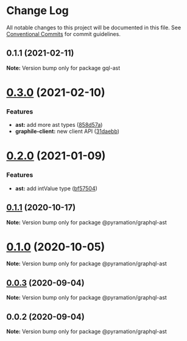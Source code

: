 # Change Log

All notable changes to this project will be documented in this file.
See [Conventional Commits](https://conventionalcommits.org) for commit guidelines.

## 0.1.1 (2021-02-11)

**Note:** Version bump only for package gql-ast





# [0.3.0](https://github.com/pyramation/graphile-gen/compare/@pyramation/graphql-ast@0.2.0...@pyramation/graphql-ast@0.3.0) (2021-02-10)


### Features

* **ast:** add more ast types ([858d57a](https://github.com/pyramation/graphile-gen/commit/858d57a22b3434f4db19f7ff7ce0af615b888aaa))
* **graphile-client:** new client API ([31daebb](https://github.com/pyramation/graphile-gen/commit/31daebb63fbcc1c70d27102dba9ff57a66cd2cb9))





# [0.2.0](https://github.com/pyramation/graphile-gen/compare/@pyramation/graphql-ast@0.1.1...@pyramation/graphql-ast@0.2.0) (2021-01-09)


### Features

* **ast:** add intValue type ([bf57504](https://github.com/pyramation/graphile-gen/commit/bf575040d8f0974d9cc69a98710c3ab89d37ad97))





## [0.1.1](https://github.com/pyramation/graphile-gen/compare/@pyramation/graphql-ast@0.1.0...@pyramation/graphql-ast@0.1.1) (2020-10-17)

**Note:** Version bump only for package @pyramation/graphql-ast





# [0.1.0](https://github.com/pyramation/graphile-gen/compare/@pyramation/graphql-ast@0.0.3...@pyramation/graphql-ast@0.1.0) (2020-10-05)

**Note:** Version bump only for package @pyramation/graphql-ast





## [0.0.3](https://github.com/pyramation/graphile-gen/compare/@pyramation/graphql-ast@0.0.2...@pyramation/graphql-ast@0.0.3) (2020-09-04)

**Note:** Version bump only for package @pyramation/graphql-ast





## 0.0.2 (2020-09-04)

**Note:** Version bump only for package @pyramation/graphql-ast
